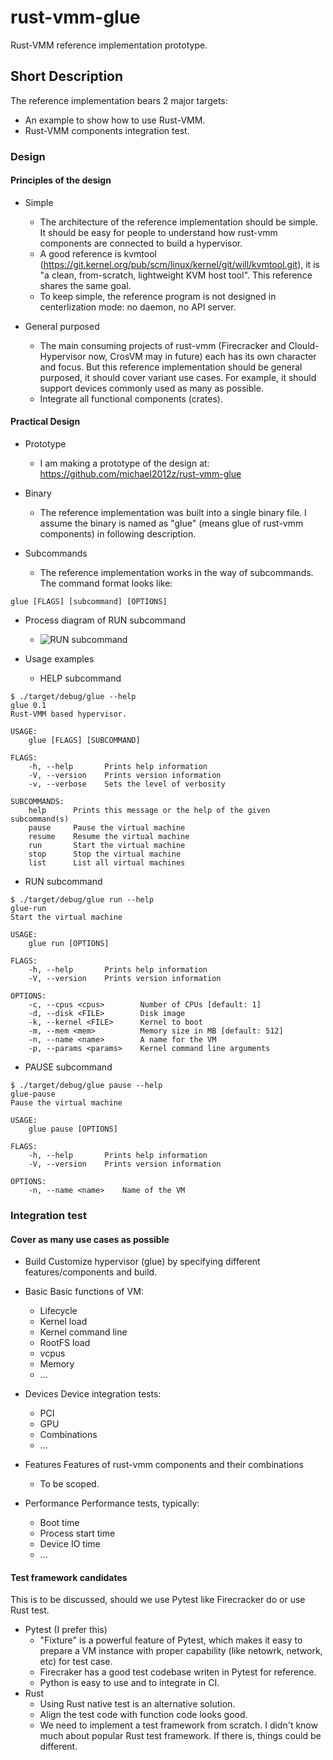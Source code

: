 # rust-vmm-glue

Rust-VMM reference implementation prototype.

## Short Description
The reference implementation bears 2 major targets:
* An example to show how to use Rust-VMM.
* Rust-VMM components integration test.

### Design
#### Principles of the design

- Simple
  - The architecture of the reference implementation should be simple. It should be easy for people to understand how rust-vmm components are connected to build a hypervisor. 
  - A good reference is kvmtool (https://git.kernel.org/pub/scm/linux/kernel/git/will/kvmtool.git), it is "a clean, from-scratch, lightweight KVM host tool". This reference shares the same goal. 
  - To keep simple, the reference program is not designed in centerlization mode: no daemon, no API server.

- General purposed
  - The main consuming projects of rust-vmm (Firecracker and Clould-Hypervisor now, CrosVM may in future) each has its own character and focus. But this reference implementation should be general purposed, it should cover variant use cases. For example, it should support devices commonly used as many as possible.
  - Integrate all functional components (crates).

#### Practical Design
- Prototype
  - I am making a prototype of the design at: https://github.com/michael2012z/rust-vmm-glue
- Binary
  - The reference implementation was built into a single binary file. I assume the binary is named as "glue" (means glue of rust-vmm components) in following description.

- Subcommands
  - The reference implementation works in the way of subcommands. The command format looks like:

``` glue [FLAGS] [subcommand] [OPTIONS] ```

- Process diagram of RUN subcommand
  - ![](https://raw.githubusercontent.com/michael2012z/rust-vmm-glue/master/docs/images/cmd_run.png "RUN subcommand")

- Usage examples
  - HELP subcommand
```
$ ./target/debug/glue --help
glue 0.1
Rust-VMM based hypervisor.

USAGE:
    glue [FLAGS] [SUBCOMMAND]

FLAGS:
    -h, --help       Prints help information
    -V, --version    Prints version information
    -v, --verbose    Sets the level of verbosity

SUBCOMMANDS:
    help      Prints this message or the help of the given subcommand(s)
    pause     Pause the virtual machine
    resume    Resume the virtual machine
    run       Start the virtual machine
    stop      Stop the virtual machine
    list      List all virtual machines

```

  - RUN subcommand
```
$ ./target/debug/glue run --help
glue-run 
Start the virtual machine

USAGE:
    glue run [OPTIONS]

FLAGS:
    -h, --help       Prints help information
    -V, --version    Prints version information

OPTIONS:
    -c, --cpus <cpus>        Number of CPUs [default: 1]
    -d, --disk <FILE>        Disk image
    -k, --kernel <FILE>      Kernel to boot
    -m, --mem <mem>          Memory size in MB [default: 512]
    -n, --name <name>        A name for the VM
    -p, --params <params>    Kernel command line arguments
```

  - PAUSE subcommand
```
$ ./target/debug/glue pause --help
glue-pause 
Pause the virtual machine

USAGE:
    glue pause [OPTIONS]

FLAGS:
    -h, --help       Prints help information
    -V, --version    Prints version information

OPTIONS:
    -n, --name <name>    Name of the VM
```

### Integration test

#### Cover as many use cases as possible
- Build
Customize hypervisor (glue) by specifying different features/components and build.

- Basic
Basic functions of VM:
  - Lifecycle
  - Kernel load
  - Kernel command line
  - RootFS load
  - vcpus
  - Memory
  - ...
- Devices
Device integration tests:
  - PCI
  - GPU
  - Combinations
  - ...
- Features
Features of rust-vmm components and their combinations
  - To be scoped.

- Performance
Performance tests, typically:
  - Boot time
  - Process start time
  - Device IO time
  - ...

#### Test framework candidates
This is to be discussed, should we use Pytest like Firecracker do or use Rust test.
- Pytest (I prefer this)
  - "Fixture" is a powerful feature of Pytest, which makes it easy to prepare a VM instance with proper capability (like netowrk, network, etc) for test case.
  - Firecraker has a good test codebase writen in Pytest for reference.
  - Python is easy to use and to integrate in CI.
- Rust
  - Using Rust native test is an alternative solution. 
  - Align the test code with function code looks good.
  - We need to implement a test framework from scratch. I didn't know much about popular Rust test framework. If there is, things could be different.
